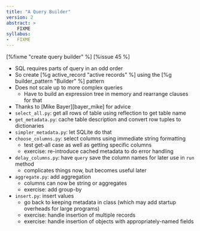 ```yaml
---
title: "A Query Builder"
version: 2
abstract: >
    FIXME
syllabus:
-   FIXME
---
```


[%fixme "create query builder" %] [%issue 45 %]

-   SQL requires parts of query in an odd order
-   So create [%g active_record "active records" %] using the [%g builder_pattern "Builder" %] pattern
-   Does not scale up to more complex queries
    -   Have to build an expression tree in memory and rearrange clauses for that
-   Thanks to [Mike Bayer][bayer_mike] for advice
-   `select_all.py`: get all rows of table using reflection to get table name
-   `get_metadata.py`: cache table description and convert row tuples to dictionaries
-   `simpler_metadata.py`: let SQLite do that
-   `choose_columns.py`: select columns using immediate string formatting
    -   test get-all case as well as getting specific columns
    -   exercise: re-introduce cached metadata to do error handling
-   `delay_columns.py`: have `query` save the column names for later use in `run` method
    -   complicates things now, but becomes useful later
-   `aggregate.py`: add aggregation
    -   columns can now be string or aggregates
    -   exercise: add group-by
-   `insert.py`: insert values
    -   go back to keeping metadata in class (which may add startup overheads for large programs)
    -   exercise: handle insertion of multiple records
    -   exercise: handle insertion of objects with appropriately-named fields
